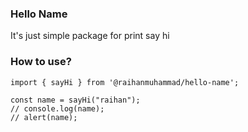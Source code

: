 ### Hello Name
It's just simple package for print say hi

### How to use?

```
import { sayHi } from '@raihanmuhammad/hello-name';

const name = sayHi("raihan");
// console.log(name);
// alert(name);
```